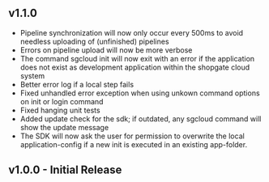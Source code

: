 ## v1.1.0
* Pipeline synchronization will now only occur every 500ms to avoid needless uploading of (unfinished) pipelines
* Errors on pipeline upload will now be more verbose
* The command sgcloud init will now exit with an error if the application does not exist as development application within the shopgate cloud system
* Better error log if a local step fails
* Fixed unhandled error exception when using unkown command options on init or login command
* Fixed hanging unit tests
* Added update check for the sdk; if outdated, any sgcloud command will show the update message
* The SDK will now ask the user for permission to overwrite the local application-config if a new init is executed in an existing app-folder.

## v1.0.0 - Initial Release
